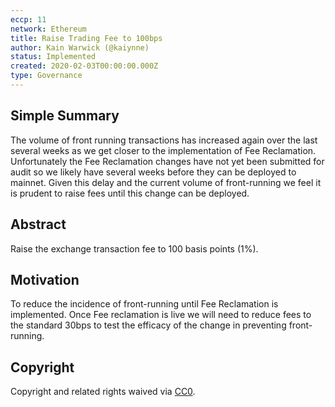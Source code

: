 ```yaml
---
eccp: 11
network: Ethereum
title: Raise Trading Fee to 100bps
author: Kain Warwick (@kaiynne)
status: Implemented
created: 2020-02-03T00:00:00.000Z
type: Governance
---
```


## Simple Summary

<!--"If you can't explain it simply, you don't understand it well enough." Provide a simplified and layman-accessible explanation of the ECCP.-->

The volume of front running transactions has increased again over the last several weeks as we get closer to the implementation of Fee Reclamation. Unfortunately the Fee Reclamation changes have not yet been submitted for audit so we likely have several weeks before they can be deployed to mainnet. Given this delay and the current volume of front-running we feel it is prudent to raise fees until this change can be deployed.

## Abstract

<!--A short (~200 word) description of the variable change proposed.-->

Raise the exchange transaction fee to 100 basis points (1%).

## Motivation

<!--The motivation is critical for ECCPs that want to update variables within Elysian. It should clearly explain why the existing variable is not incentive aligned. ECCP submissions without sufficient motivation may be rejected outright.-->

To reduce the incidence of front-running until Fee Reclamation is implemented. Once Fee reclamation is live we will need to reduce fees to the standard 30bps to test the efficacy of the change in preventing front-running.

## Copyright

Copyright and related rights waived via [CC0](https://creativecommons.org/publicdomain/zero/1.0/).
